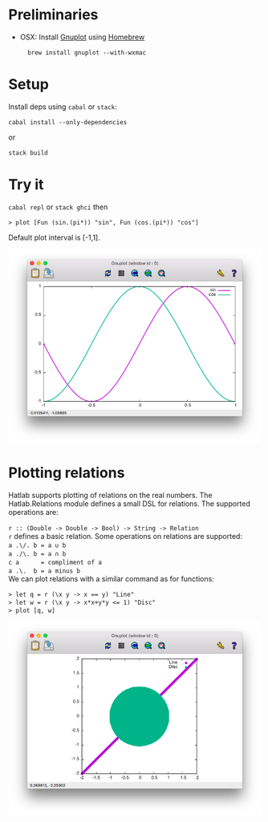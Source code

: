 # Preliminaries

- OSX: Install [Gnuplot][1] using [Homebrew][2]

        brew install gnuplot --with-wxmac


# Setup

Install deps using `cabal` or `stack`:

    cabal install --only-dependencies

or

    stack build


# Try it

`cabal repl` or `stack ghci` then

    > plot [Fun (sin.(pi*)) "sin", Fun (cos.(pi*)) "cos"]

Default plot interval is [-1,1].

![example plot][3]

# Plotting relations

Hatlab supports plotting of relations on the real numbers. The Hatlab.Relations
module defines a small DSL for relations. The supported operations are:

`r :: (Double -> Double -> Bool) -> String -> Relation`
<br>
`r` defines a basic relation. Some operations on relations
are supported:
<br>
`a .\/. b = a ∪ b `
<br>
`a ./\. b = a ∩ b `
<br>
`c a      = compliment of a`
<br>
`a .\.  b = a minus b `
<br>
We can plot relations with a similar command as for functions:

    > let q = r (\x y -> x == y) "Line"
    > let w = r (\x y -> x*x+y*y <= 1) "Disc"
    > plot [q, w]

![example relation plot][4]

[1]: http://www.gnuplot.info
[2]: http://brew.sh
[3]: example.png
[4]: example2.png
